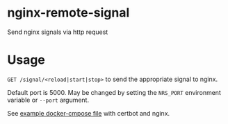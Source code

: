 # nginx-remote-signal
Send nginx signals via http request

# Usage

`GET /signal/<reload|start|stop>` to send the appropriate signal to nginx.

Default port is 5000. May be changed by setting the `NRS_PORT` environment variable or `--port` argument.

See [example docker-cmpose file](./docs/docker-compose.example.yml) with certbot and nginx.